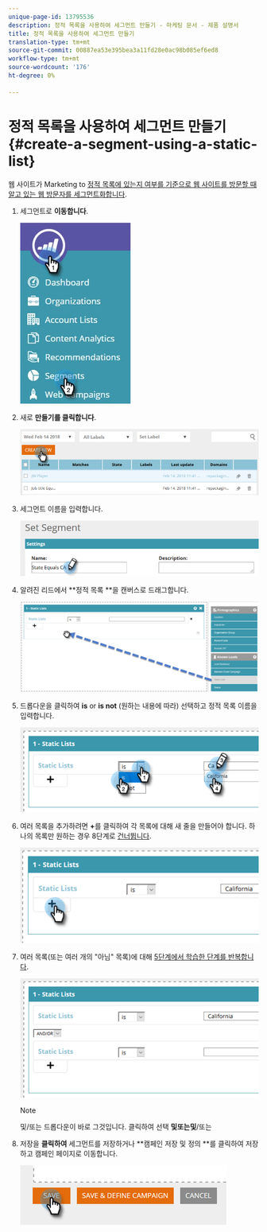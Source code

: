 ```yaml
---
unique-page-id: 13795536
description: 정적 목록을 사용하여 세그먼트 만들기 - 마케팅 문서 - 제품 설명서
title: 정적 목록을 사용하여 세그먼트 만들기
translation-type: tm+mt
source-git-commit: 00887ea53e395bea3a11fd28e0ac98b085ef6ed8
workflow-type: tm+mt
source-wordcount: '176'
ht-degree: 0%

---
```



# 정적 목록을 사용하여 세그먼트 만들기 {#create-a-segment-using-a-static-list}

웹 사이트가 Marketing to [정적 목록에 있는지 여부를 기준으로 웹 사이트를 방문할 때 알고 있는 웹 방문자를 세그먼트화합니다](http://docs.marketo.com/display/DOCS/Understanding+Static+Lists).

1. 세그먼트로 **이동합니다**.

   ![](assets/1.jpg)

1. 새로 **만들기를 클릭합니다**.

   ![](assets/two.png)

1. 세그먼트 이름을 입력합니다.

   ![](assets/three.png)

1. 알려진 리드에서 **정적 목록 **을 캔버스로 드래그합니다.

   ![](assets/four-2.png)

1. 드롭다운을 클릭하여 **is** or **is not** (원하는 내용에 따라) 선택하고 정적 목록 이름을 입력합니다.

   ![](assets/five-2.png)

1. 여러 목록을 추가하려면 **+**&#x200B;를 클릭하여 각 목록에 대해 새 줄을 만들어야 합니다. 하나의 목록만 원하는 경우 8단계로 [건너뜁니다](#eight).

   ![](assets/six-1.png)

1. 여러 목록(또는 여러 개의 &quot;아님&quot; 목록)에 대해 [5단계에서 학습한 단계를 반복합니다](#five).

   ![](assets/seven-2.png)

   >[!NOTE]
   >
   >및/또는 드롭다운이 바로 그것입니다. 클릭하여 선택 **및****또는****및**/또는

1. 저장을 **클릭하여** 세그먼트를 저장하거나 **캠페인 저장 및 정의 **를 클릭하여 저장하고 캠페인 페이지로 이동합니다.

   ![](assets/eight-1.png)

